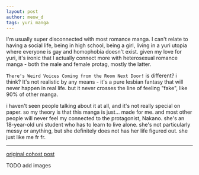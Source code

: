 ```yaml
---
layout: post
author: meow_d
tags: yuri manga
---
```


I'm usually super disconnected with most romance manga. I can't relate to having a social life, being in high school, being a girl, living in a yuri utopia where everyone is gay and homophobia doesn't exist. given my love for yuri, it's ironic that I actually connect more with heterosexual romance manga - both the male and female protag, mostly the latter.

`There's Weird Voices Coming from the Room Next Door!` is different? i think? It's not realistic by any means - it's a pure lesbian fantasy that will never happen in real life. but it never crosses the line of feeling "fake", like 90% of other manga.

i haven't seen people talking about it at all, and it's not really special on paper. so my theory is that this manga is just... made for me. and most other people will never feel my connected to the protagonist, Nakano. she's an 18-year-old uni student who has to learn to live alone. she's not particularly messy or anything, but she definitely does not has her life figured out. she just like me fr fr.

---

[original cohost post](https://cohost.org/meow-d/post/4267008-there-s-weird-voice)

TODO add images
